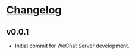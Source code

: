 # [Changelog](https://github.com/djhui)



## v0.0.1
- Initial commit for WeChat Server development.
